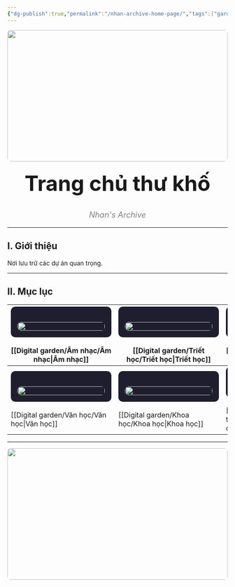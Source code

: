 ```yaml
---
{"dg-publish":true,"permalink":"/nhan-archive-home-page/","tags":["gardenEntry"]}
---
```


<div align="center">
  <img src="https://i.imgur.com/n3y46Y2.jpg" style="width: 100%; max-height: 300px; object-fit: cover; border-radius: 8px;">
</div>

<div align="center">
  <h1 style="font-size: 48px; margin-top: 20px;">Trang chủ thư khố</h1>
  <p style="font-size: 18px; font-style: italic; color: gray;">Nhan's Archive</p>
</div>

<hr>
<h2>I. Giới thiệu</h2>
<p>Nơi lưu trữ các dự án quan trọng.</p>

<hr>

<h2>II. Mục lục</h2>

| <div style="background: #1E1E2E; padding: 15px; border-radius: 10px; width: 200px; text-align: center;"><br>    <img src="https://i.imgur.com/CuW7sD7.png" style="width: 100%; border-radius: 8px;"><br>  </div><br>                [[Digital garden/Âm nhạc/Âm nhạc\|Âm nhạc]] | <div style="background: #1E1E2E; padding: 15px; border-radius: 10px; width: 200px; text-align: center;"><br>    <img src="https://i.imgur.com/cfhIXJN.png" style="width: 100%; border-radius: 8px;"><br>  </div><br>               [[Digital garden/Triết học/Triết học\|Triết học]] | <div style="background: #1E1E2E; padding: 15px; border-radius: 10px; width: 200px; text-align: center;"><br>    <img src="https://i.imgur.com/4pOYkqV.png" style="width: 100%; border-radius: 8px;"><br>  </div><br>                [[Digital garden/Mỹ thuật/Mỹ thuật\|Mỹ thuật]]     |
| ----------------------------------------------------------------------------------------------------------------------------------------------------------------------------------------------------------------------------------------------- | ------------------------------------------------------------------------------------------------------------------------------------------------------------------------------------------------------------------------------------------------ | ---------------------------------------------------------------------------------------------------------------------------------------------------------------------------------------------------------------------------------------------------- |
| <div style="background: #1E1E2E; padding: 15px; border-radius: 10px; width: 200px; text-align: center;"><br>    <img src="https://i.imgur.com/VBpjclC.png" style="width: 100%; border-radius: 8px;"><br>  </div><br>                [[Digital garden/Văn học/Văn học\|Văn học]] | <div style="background: #1E1E2E; padding: 15px; border-radius: 10px; width: 200px; text-align: center;"><br>    <img src="https://i.imgur.com/ITJN6Eq.png" style="width: 100%; border-radius: 8px;"><br>  </div><br>               [[Digital garden/Khoa học/Khoa học\|Khoa học]]  | <div style="background: #1E1E2E; padding: 15px; border-radius: 10px; width: 200px; text-align: center;"><br>    <img src="https://i.imgur.com/DPtngiq.png" style="width: 100%; border-radius: 8px;"><br>  </div><br>           [[Digital garden/Kinh tế chính trị/Kinh tế chính trị\|Kinh tế chính trị]] |

<hr>

<div align="center">
  <img src="https://i.imgur.com/WpGqeip.jpg" style="width: 100%; max-height: 300px; object-fit: cover; border-radius: 8px;">
</div>

